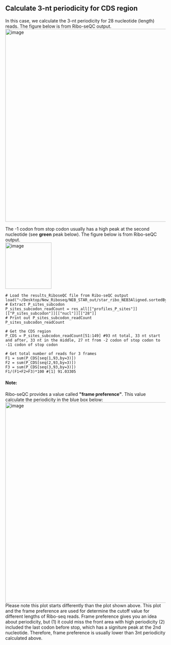 ## Calculate 3-nt periodicity for CDS region

In this case, we calculate the 3-nt periodicity for 28 nucleotide (length) reads. The figure below is from Ribo-seQC output.  
<img width="603" alt="image" src="https://user-images.githubusercontent.com/4383665/177381221-815e36db-045e-4a24-9bbf-7e30e2deeb77.png">


The -1 codon from stop codon usually has a high peak at the second nucleotide (see **green** peak below). The figure below is from Ribo-seQC output.  
<img width="145" alt="image" src="https://user-images.githubusercontent.com/4383665/173270154-df8d6cee-e669-435f-a569-3fc003398865.png">

```
# Load the results_RiboseQC file from Ribo-seQC output
load("~/Desktop/New_Riboseq/NEB_STAR_out/star_ribo_NEB3Aligned.sortedByCoord.out.bam_results_RiboseQC")
# Extract P_sites_subcodon
P_sites_subcodon_readCount = res_all[["profiles_P_sites"]][["P_sites_subcodon"]][["nucl"]][["28"]]
# Print out P_sites_subcodon_readCount
P_sites_subcodon_readCount

# Get the CDS region
P_CDS = P_sites_subcodon_readCount[51:149] #93 nt total, 33 nt start and after, 33 nt in the middle, 27 nt from -2 codon of stop codon to -11 codon of stop codon

# Get total number of reads for 3 frames
F1 = sum(P_CDS[seq(1,93,by=3)])
F2 = sum(P_CDS[seq(2,93,by=3)])
F3 = sum(P_CDS[seq(3,93,by=3)])
F1/(F1+F2+F3)*100 #[1] 91.03305
```


#### Note:
Ribo-seQC provides a value called **"frame preference"**. This value calculate the periodicity in the blue box below:
<img width="627" alt="image" src="https://user-images.githubusercontent.com/4383665/173368221-3d5ba715-53ae-4d9a-bc0d-5a03af1e4ced.png">  
Please note this plot starts differently than the plot shown above. This plot and the frame preference are used for determine the cutoff value for different lengths of Ribo-seq reads. Frame preference gives you an idea about periodicity, but (1) it could miss the front area with high periodicity (2) included the last codon before stop, which has a signiture peak at the 2nd nucleotide. Therefore, frame preference is usually lower than 3nt periodicity calculated above.


